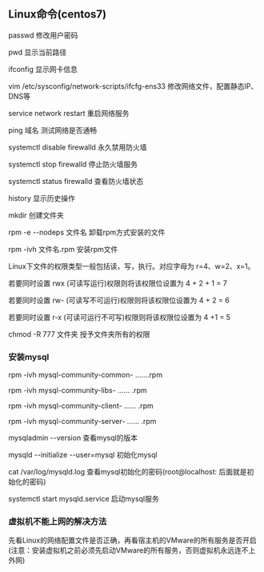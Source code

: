 ## Linux命令(centos7)
passwd 修改用户密码

pwd 显示当前路径

ifconfig 显示网卡信息

vim /etc/sysconfig/network-scripts/ifcfg-ens33 修改网络文件，配置静态IP、DNS等

service network restart 重启网络服务

ping 域名 测试网络是否通畅

systemctl disable firewalld 永久禁用防火墙

systemctl stop firewalld 停止防火墙服务

systemctl status firewalld 查看防火墙状态

history 显示历史操作

mkdir 创建文件夹

rpm -e --nodeps 文件名 卸载rpm方式安装的文件

rpm -ivh 文件名.rpm 安装rpm文件

Linux下文件的权限类型一般包括读，写，执行。对应字母为 r=4、w=2、x=1。

若要同时设置 rwx (可读写运行)权限则将该权限位设置为 4 + 2 + 1 = 7

若要同时设置 rw- (可读写不可运行)权限则将该权限位设置为 4 + 2 = 6

若要同时设置 r-x (可读可运行不可写)权限则将该权限位设置为 4 +1 = 5

chmod -R 777 文件夹 授予文件夹所有的权限

### 安装mysql
rpm -ivh mysql-community-common- …….rpm

rpm -ivh mysql-community-libs- …… .rpm

rpm -ivh mysql-community-client- …… .rpm

rpm -ivh mysql-community-server- …… .rpm

mysqladmin --version 查看mysql的版本

mysqld --initialize --user=mysql 初始化mysql

cat /var/log/mysqld.log 查看mysql初始化的密码(root@localhost: 后面就是初始化的密码)

systemctl start mysqld.service 启动mysql服务

### 虚拟机不能上网的解决方法
先看Linux的网络配置文件是否正确，再看宿主机的VMware的所有服务是否开启(注意：安装虚拟机之前必须先启动VMware的所有服务，否则虚拟机永远连不上外网)
